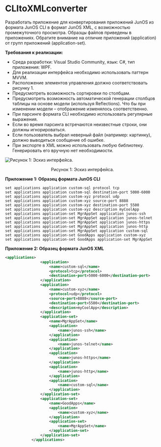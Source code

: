 # CLItoXMLconverter
Разработать приложение для конвертирования приложений JunOS из формата JunOS CLI в формат JunOS XML, с возможностью промежуточного просмотра.
Образцы файлов приведены в приложениях. Обратите внимание на отличие приложений (application) от групп приложений (application-set).


**Требования к реализации:**
* Среда разработки: Visual Studio Community, язык: C#, тип приложения: WPF.
* Для реализации интерфейса необходимо использовать паттерн MVVM.
*	Расположение элементов управления должно соответствовать рисунку 1.
*	Предусмотреть возможность сортировки по столбцам.
*	Предусмотреть возможность автоматической генерации столбцов таблицы на основе модели (используя Reflections). Что бы при изменении модели – отображение изменялось соответственно.
*	При парсинге формата CLI необходимо использовать регулярные выражения.
*	Если во время парсинга встречаются неизвестные строки, они должны игнорироваться.
*	Если пользователь выбрал неверный файл (например: картинку), должно выводиться сообщение об ошибке.
*	При экспорте в XML можно использовать любую библиотеку. Генерировать его вручную нет необходимости.

![Рисунок 1: Эскиз интерфейса.](https://image.ibb.co/heEBt9/converter.png)
<p align="center">
Рисунок 1: Эскиз интерфейса.
</p>

**Приложение 1: Образец формата JunOS CLI**
```cli
set applications application custom-sql protocol tcp
set applications application custom-sql destination-port 5000-6000
set applications application custom-xyz protocol udp
set applications application custom-xyz source-port 8888
set applications application custom-xyz destination-port 5500
set applications application custom-xyz description myCoolApp
set applications application-set MgrAppSet application junos-ssh
set applications application-set MgrAppSet application junos-telnet
set applications application-set MgrAppSet application junos-https
set applications application-set MgrAppSet application junos-http
set applications application-set MgrAppSet application custom-sql
set applications application-set GoodApps application custom-xyz
set applications application-set GoodApps application-set MgrAppSet
```


**Приложение 2: Образец формата JunOS XML**
```xml
<applications>
                <application>
                    <name>custom-sql</name>
                    <protocol>tcp</protocol>
                    <destination-port>5000-6000</destination-port>
                </application>
                <application>
                    <name>custom-xyz</name>
                    <protocol>udp</protocol>
                    <source-port>8888</source-port>
                    <destination-port>5500</destination-port>
                    <description>myCoolApp</description>
                </application>
                <application-set>
                    <name>MgrAppSet</name>
                    <application>
                        <name>junos-ssh</name>
                    </application>
                    <application>
                        <name>junos-telnet</name>
                    </application>
                    <application>
                        <name>junos-https</name>
                    </application>
                    <application>
                        <name>junos-http</name>
                    </application>
                    <application>
                        <name>custom-sql</name>
                    </application>
                </application-set>
                <application-set>
                    <name>GoodApps</name>
                    <application>
                        <name>custom-xyz</name>
                    </application>
                    <application-set>
                        <name>MgrAppSet</name>
                    </application-set>
                </application-set>
            </applications>
```
